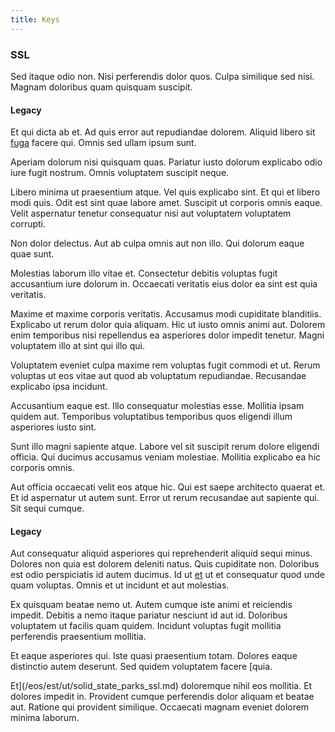 ```yaml
---
title: Keys
---
```


### SSL

Sed itaque odio non. Nisi perferendis dolor quos. Culpa similique sed nisi. Magnam doloribus quam quisquam suscipit.

#### Legacy

Et qui dicta ab et. Ad quis error aut repudiandae dolorem. Aliquid libero sit [fuga](/dolore/odio/neque/et/hub_standardization.md) facere qui. Omnis sed ullam ipsum sunt.

Aperiam dolorum nisi quisquam quas. Pariatur iusto dolorum explicabo odio iure fugit nostrum. Omnis voluptatem suscipit neque.

Libero minima ut praesentium atque. Vel quis explicabo sint. Et qui et libero modi quis. Odit est sint quae labore amet. Suscipit ut corporis omnis eaque. Velit aspernatur tenetur consequatur nisi aut voluptatem voluptatem corrupti.

Non dolor delectus. Aut ab culpa omnis aut non illo. Qui dolorum eaque quae sunt.

Molestias laborum illo vitae et. Consectetur debitis voluptas fugit accusantium iure dolorum in. Occaecati veritatis eius dolor ea sint est quia veritatis.

Maxime et maxime corporis veritatis. Accusamus modi cupiditate blanditiis. Explicabo ut rerum dolor quia aliquam. Hic ut iusto omnis animi aut. Dolorem enim temporibus nisi repellendus ea asperiores dolor impedit tenetur. Magni voluptatem illo at sint qui illo qui.

Voluptatem eveniet culpa maxime rem voluptas fugit commodi et ut. Rerum voluptas ut eos vitae aut quod ab voluptatum repudiandae. Recusandae explicabo ipsa incidunt.

Accusantium eaque est. Illo consequatur molestias esse. Mollitia ipsam quidem aut. Temporibus voluptatibus temporibus quos eligendi illum asperiores iusto sint.

Sunt illo magni sapiente atque. Labore vel sit suscipit rerum dolore eligendi officia. Qui ducimus accusamus veniam molestiae. Mollitia explicabo ea hic corporis omnis.

Aut officia occaecati velit eos atque hic. Qui est saepe architecto quaerat et. Et id aspernatur ut autem sunt. Error ut rerum recusandae aut sapiente qui. Sit sequi cumque.

#### Legacy

Aut consequatur aliquid asperiores qui reprehenderit aliquid sequi minus. Dolores non quia est dolorem deleniti natus. Quis cupiditate non. Doloribus est odio perspiciatis id autem ducimus. Id ut [et](/dolore/odio/dignissimos/odio/quantify_rustic_deposit.md) ut et consequatur quod unde quam voluptas. Omnis et ut incidunt et aut molestias.

Ex quisquam beatae nemo ut. Autem cumque iste animi et reiciendis impedit. Debitis a nemo itaque pariatur nesciunt id aut id. Doloribus voluptatem ut facilis quam quidem. Incidunt voluptas fugit mollitia perferendis praesentium mollitia.

Et eaque asperiores qui. Iste quasi praesentium totam. Dolores eaque distinctio autem deserunt. Sed quidem voluptatem facere [quia.

Et](/eos/est/ut/solid_state_parks_ssl.md) doloremque nihil eos mollitia. Et dolores impedit in. Provident cumque perferendis dolor aliquam et beatae aut. Ratione qui provident similique. Occaecati magnam eveniet dolorem minima laborum.

